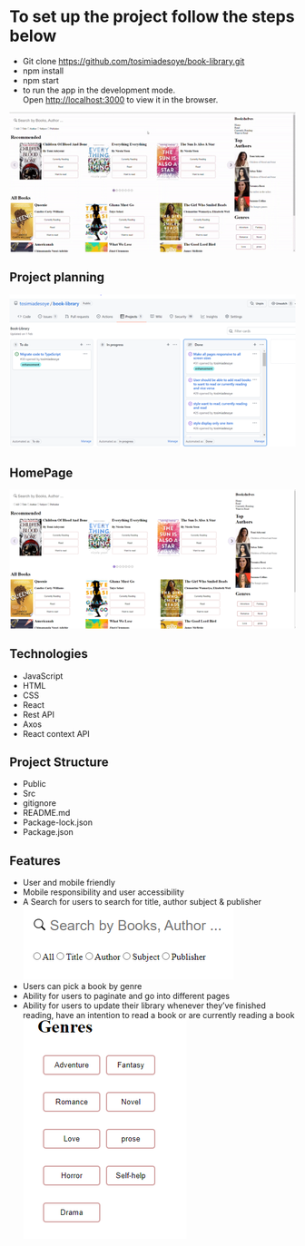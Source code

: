 # To set up the project follow the steps below

- Git clone https://github.com/tosimiadesoye/book-library.git
- npm install
- npm start
- to run the app in the development mode.\
Open [http://localhost:3000](http://localhost:3000) to view it in the browser.

![screen-gif](./public/image/myScreen.gif)


## Project planning
![project structure](./public/image/project-structure.png)

## HomePage
![home page](./public/image/HomePage.png)

## Technologies
* JavaScript
* HTML
* CSS
* React
* Rest API
* Axos
* React context API

## Project Structure
* Public
* Src
* gitignore
* README.md
* Package-lock.json
* Package.json


## Features
* User and mobile friendly
* Mobile responsibility and user accessibility
* A Search for users to search for title, author subject & publisher
![search feature](./public/image/Search-feature.png)  
* Users can pick a book by genre
* Ability for users to paginate and go into different pages
* Ability for users to update their library whenever they’ve finished reading, have an intention to read a book or are currently reading a book
![Genre](./public/image/Genre.png)

